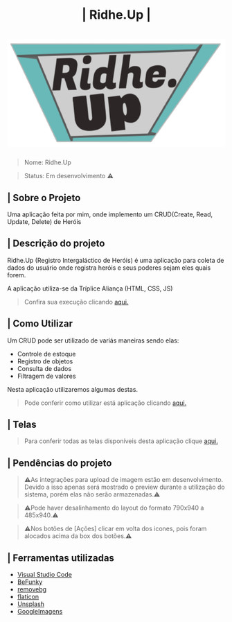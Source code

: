 <h1 align="center"> | Ridhe.Up |</h1>

<h1 align="center"><img src="https://github.com/MichelBNasc/Ridhe.Up/blob/main/img/icons/LOGO.png"></h1>

>Nome: Ridhe.Up

>Status: Em desenvolvimento ⚠️

## | Sobre o Projeto

<p>Uma aplicação feita por mim, onde implemento um CRUD(Create, Read, Update, Delete) de Heróis</p>


## | Descrição do projeto

<p>Ridhe.Up (Registro Intergaláctico de Heróis) é uma aplicação para coleta de dados do usuário onde registra heróis e seus poderes sejam eles quais forem.</p>

<p>A aplicação utiliza-se da Tríplice Aliança (HTML, CSS, JS)</p>

>Confira sua execução clicando [aqui.](https://michelbnasc.github.io/Ridhe.Up/)

## | Como Utilizar

<p>Um CRUD pode ser utilizado de variás maneiras sendo elas:</p>

+ Controle de estoque
+ Registro de objetos
+ Consulta de dados
+ Filtragem de valores

<p>Nesta aplicação utilizaremos algumas destas.</p>

>Pode conferir como utilizar está aplicação clicando [aqui.](https://github.com/MichelBNasc/Ridhe.Up/blob/main/README/COMO%20UTILIZAR.md)

## | Telas

>Para conferir todas as telas disponíveis desta aplicação clique [aqui.](https://github.com/MichelBNasc/Ridhe.Up/blob/main/README/TELAS.md)


## | Pendências do projeto

>⚠️As integrações para upload de imagem estão em desenvolvimento. Devido a isso apenas será mostrado o preview durante a utilização do sistema,
>  porém elas não serão armazenadas.⚠️

>⚠️Pode haver desalinhamento do layout do formato 790x940 a 485x940.⚠️

>⚠️Nos botões de [Ações] clicar em volta dos icones, pois foram alocados acima da box dos botões.⚠️



## | Ferramentas utilizadas

+ [Visual Studio Code](https://code.visualstudio.com/)
+ [BeFunky](https://www.befunky.com/pt/)
+ [removebg](https://www.remove.bg/)
+ [flaticon](https://www.flaticon.com/)
+ [Unsplash](https://unsplash.com/)
+ [GoogleImagens](https://www.google.com.br/imghp?hl=pt-BR&tab=ri&ogbl)







